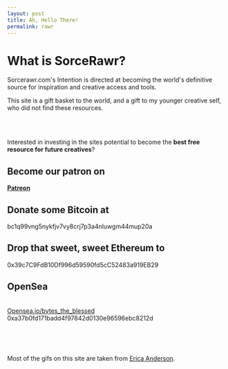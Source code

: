 ```yaml
---
layout: post
title: Ah, Hello There!
permalink: rawr
---
```


# What is SorceRawr?

Sorcerawr.com's Intention is directed at becoming the world's definitive source
for inspiration and creative access and tools.

This site is a gift basket to the world, and a gift to my younger creative self,
who did not find these resources.
<!--
With. No. Filler.

SorceRawr.com is the future 'Source of Creativity',
rapidly rising as the definitive creativity cultivation site on the net.

This website aims to provide __the care package__
future aspiring artists are searching for, the teachings that will lead them to thrive.

This site will never be overloaded with content. As I reflect on the current content of the site, whatever is determined not to be critical information will eventually be removed.
<!-- As of the time of this writing, SorceRawr contains less than 20 main pages. As the amount of content scales, all personal projects I show on the site will be moved to one page. This is not a _blog_ or a news outlet in the sense that the information here aims to be timeless resources.
Inspired by anything on the site? Want to show some appreciation? -->
<br> <br>


Interested in investing in the sites potential to become the __best free resource for future creatives__?

## Become our patron on

__[Patreon](https://www.patreon.com/motibytes?fan_landing=true)__


## Donate some Bitcoin at

bc1q99vng5nykfjv7vy8crj7p3a4nluwgm44mup20a

## Drop that sweet, sweet Ethereum to

0x39c7C9FdB10Df996d59590fd5cC52483a919EB29


<h2>OpenSea </h2><br>
<a href="https://opensea.io/bytes_the_blessed">Opensea.io/bytes_the_blessed </a>  <br>
0xa37b0fd171badd4f97842d0130e96596ebc8212d <br></p>

<p><br></p>

<br>

Most of the gifs on this site are taken from [Erica Anderson](https://ericaofanderson.tumblr.com/).


<!--
Follow on Instagram: coming soon

Follow on Twitter: @GnopticThe -->

<script type="application/ld+json">
{
  "@context": "https://schema.org",
  "@type": "Organization",
  "name" : "SorceRawr.com",  
  "url": "http://sorcerawr.com/rawr.html",
  "logo": "http://www.sorcerawr.com/img/logo.png"
}
</script>

<!-- find her companys website and her ld json tag that goes with it too. -->
